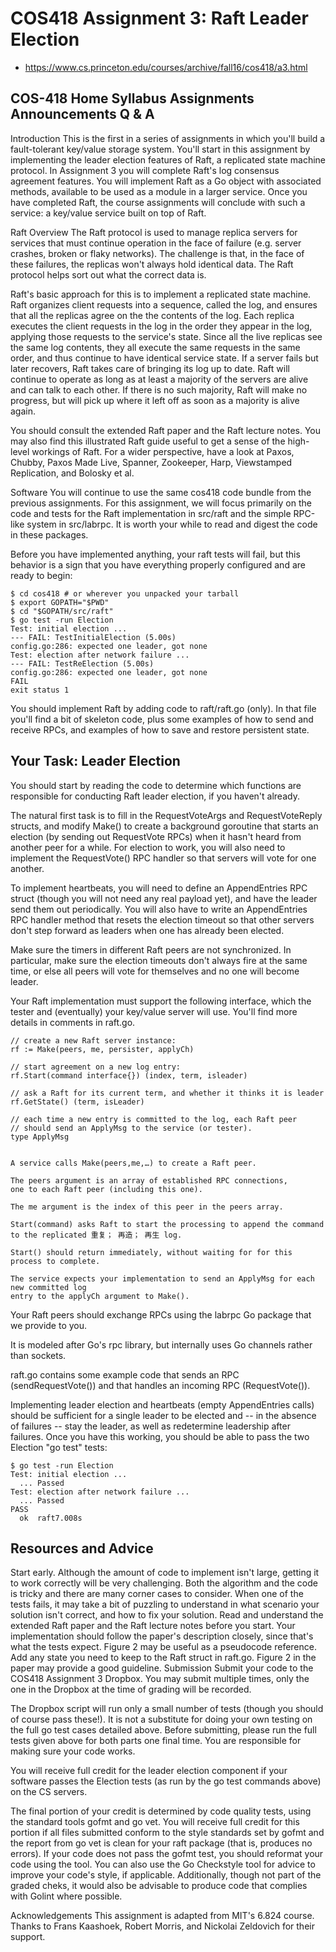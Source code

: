 
# COS418 Assignment 3: Raft Leader Election
- https://www.cs.princeton.edu/courses/archive/fall16/cos418/a3.html
## COS-418 Home Syllabus Assignments Announcements Q & A
Introduction
This is the first in a series of assignments in which you'll build a fault-tolerant key/value storage system.
You'll start in this assignment by implementing the leader election features of Raft, a replicated state machine protocol.
 In Assignment 3 you will complete Raft's log consensus agreement features. You will implement Raft as a Go object with associated methods, available to be used as a module in a larger service. Once you have completed Raft, the course assignments will conclude with such a service: a key/value service built on top of Raft.

Raft Overview
The Raft protocol is used to manage replica servers for services that must continue operation in the face of failure (e.g. server crashes, broken or flaky networks). The challenge is that, in the face of these failures, the replicas won't always hold identical data. The Raft protocol helps sort out what the correct data is.

Raft's basic approach for this is to implement a replicated state machine. Raft organizes client requests into a sequence, called the log, and ensures that all the replicas agree on the the contents of the log. Each replica executes the client requests in the log in the order they appear in the log, applying those requests to the service's state. Since all the live replicas see the same log contents, they all execute the same requests in the same order, and thus continue to have identical service state. If a server fails but later recovers, Raft takes care of bringing its log up to date. Raft will continue to operate as long as at least a majority of the servers are alive and can talk to each other. If there is no such majority, Raft will make no progress, but will pick up where it left off as soon as a majority is alive again.

You should consult the extended Raft paper and the Raft lecture notes. You may also find this illustrated Raft guide useful to get a sense of the high-level workings of Raft. For a wider perspective, have a look at Paxos, Chubby, Paxos Made Live, Spanner, Zookeeper, Harp, Viewstamped Replication, and Bolosky et al.

Software
You will continue to use the same cos418 code bundle from the previous assignments. For this assignment, we will focus primarily on the code and tests for the Raft implementation in src/raft and the simple RPC-like system in src/labrpc. It is worth your while to read and digest the code in these packages.

Before you have implemented anything, your raft tests will fail,
 but this behavior is a sign that you have everything properly configured and are ready to begin:

```
$ cd cos418 # or wherever you unpacked your tarball
$ export GOPATH="$PWD"
$ cd "$GOPATH/src/raft"
$ go test -run Election
Test: initial election ...
--- FAIL: TestInitialElection (5.00s)
config.go:286: expected one leader, got none
Test: election after network failure ...
--- FAIL: TestReElection (5.00s)
config.go:286: expected one leader, got none
FAIL
exit status 1
```

You should implement Raft by adding code to raft/raft.go (only).
 In that file you'll find a bit of skeleton code,
 plus some examples of how to send and receive RPCs,
  and examples of how to save and restore persistent state.


## Your Task: Leader Election
You should start by reading the code to determine which functions are responsible
for conducting Raft leader election, if you haven't already.

The natural first task is to fill in the RequestVoteArgs and RequestVoteReply structs,
and modify Make() to create a background goroutine that starts an election
(by sending out RequestVote RPCs) when it hasn't heard from another peer for a while.
For election to work, you will also need to implement the RequestVote() RPC handler
so that servers will vote for one another.


To implement heartbeats, you will need to define an AppendEntries RPC struct (though you will not
need any real payload yet), and have the leader send them out periodically.
You will also have to write an AppendEntries RPC handler method that resets the election timeout
so that other servers don't step forward as leaders when one has already been elected.


Make sure the timers in different Raft peers are not synchronized.
In particular, make sure the election timeouts don't always fire at the same time,
or else all peers will vote for themselves and no one will become leader.


Your Raft implementation must support the following interface,
which the tester and (eventually) your key/value server will use.
You'll find more details in comments in raft.go.

```
// create a new Raft server instance:
rf := Make(peers, me, persister, applyCh)

// start agreement on a new log entry:
rf.Start(command interface{}) (index, term, isleader)

// ask a Raft for its current term, and whether it thinks it is leader
rf.GetState() (term, isLeader)

// each time a new entry is committed to the log, each Raft peer
// should send an ApplyMsg to the service (or tester).
type ApplyMsg


A service calls Make(peers,me,…) to create a Raft peer.

The peers argument is an array of established RPC connections,
one to each Raft peer (including this one).

The me argument is the index of this peer in the peers array.

Start(command) asks Raft to start the processing to append the command to the replicated 重复； 再造； 再生 log.

Start() should return immediately, without waiting for for this process to complete.

The service expects your implementation to send an ApplyMsg for each new committed log
entry to the applyCh argument to Make().
```

Your Raft peers should exchange RPCs using the labrpc Go package that we provide to you.
<!-- 内部使用的是channel而且不是sockets -->
It is modeled after Go's rpc library, but internally uses Go channels rather than sockets.

raft.go contains some example code that sends an RPC (sendRequestVote())
and that handles an incoming RPC (RequestVote()).

Implementing leader election and heartbeats (empty AppendEntries calls)
should be sufficient for a single leader to be elected and -- in the absence of failures --
stay the leader, as well as redetermine leadership after failures.
Once you have this working, you should be able to pass the two Election "go test" tests:

```
$ go test -run Election
Test: initial election ...
  ... Passed
Test: election after network failure ...
  ... Passed
PASS
  ok  raft7.008s

 ```

## Resources and Advice
Start early. Although the amount of code to implement isn't large, getting it to work correctly will be very challenging. Both the algorithm and the code is tricky and there are many corner cases to consider. When one of the tests fails, it may take a bit of puzzling to understand in what scenario your solution isn't correct, and how to fix your solution.
Read and understand the extended Raft paper and the Raft lecture notes before you start. Your implementation should follow the paper's description closely, since that's what the tests expect. Figure 2 may be useful as a pseudocode reference.
Add any state you need to keep to the Raft struct in raft.go. Figure 2 in the paper may provide a good guideline.
Submission
Submit your code to the COS418 Assignment 3 Dropbox. You may submit multiple times, only the one in the Dropbox at the time of grading will be recorded.

The Dropbox script will run only a small number of tests (though you should of course pass these!). It is not a substitute for doing your own testing on the full go test cases detailed above. Before submitting, please run the full tests given above for both parts one final time. You are responsible for making sure your code works.

You will receive full credit for the leader election component if your software passes the Election tests (as run by the go test commands above) on the CS servers.

The final portion of your credit is determined by code quality tests, using the standard tools gofmt and go vet. You will receive full credit for this portion if all files submitted conform to the style standards set by gofmt and the report from go vet is clean for your raft package (that is, produces no errors). If your code does not pass the gofmt test, you should reformat your code using the tool. You can also use the Go Checkstyle tool for advice to improve your code's style, if applicable. Additionally, though not part of the graded cheks, it would also be advisable to produce code that complies with Golint where possible.

Acknowledgements
This assignment is adapted from MIT's 6.824 course. Thanks to Frans Kaashoek, Robert Morris, and Nickolai Zeldovich for their support.

